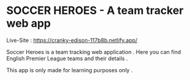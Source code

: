 # SOCCER HEROES - A team tracker web app

Live-Site : https://cranky-edison-117b8b.netlify.app/

Soccer Heroes is a team tracking web application . Here you can find English Premier League teams and their details .

This app is only made for learning purposes only .
